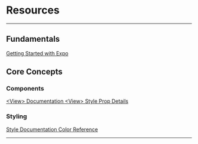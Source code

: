 # Resources

---

## Fundamentals

<a href="https://reactnative.dev/docs/environment-setup" class="resourceLinks" target="_blank">
Getting Started with Expo
</a>

## Core Concepts

### Components

<a href="https://reactnative.dev/docs/view" class="resourceLinks" target="_blank">
&lt;View&gt; Documentation
</a>

<a href="https://reactnative.dev/docs/view#style" class="resourceLinks" target="_blank">
&lt;View&gt; Style Prop Details
</a>

### Styling

<a href="https://reactnative.dev/docs/style" class="resourceLinks" target="_blank">
Style Documentation
</a>

<a href="https://reactnative.dev/docs/colors" class="resourceLinks" target="_blank">
Color Reference
</a>

---
